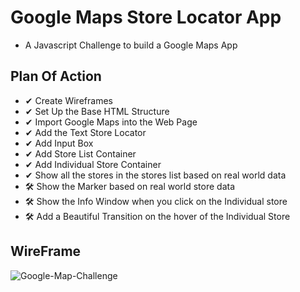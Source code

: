 # Google Maps Store Locator App

- A Javascript Challenge to build a Google Maps App

## Plan Of Action

- ✔ Create Wireframes
- ✔ Set Up the Base HTML Structure
- ✔ Import Google Maps into the Web Page
- ✔ Add the Text Store Locator
- ✔ Add Input Box
- ✔ Add Store List Container
- ✔ Add Individual Store Container
- ✔ Show all the stores in the stores list based on real world data
- 🛠 Show the Marker based on real world store data
- 🛠 Show the Info Window when you click on the Individual store
- 🛠 Add a Beautiful Transition on the hover of the Individual Store

## WireFrame

![Google-Map-Challenge](https://user-images.githubusercontent.com/46846821/78717582-428fb600-793a-11ea-844c-02c3f401bb5e.png)
